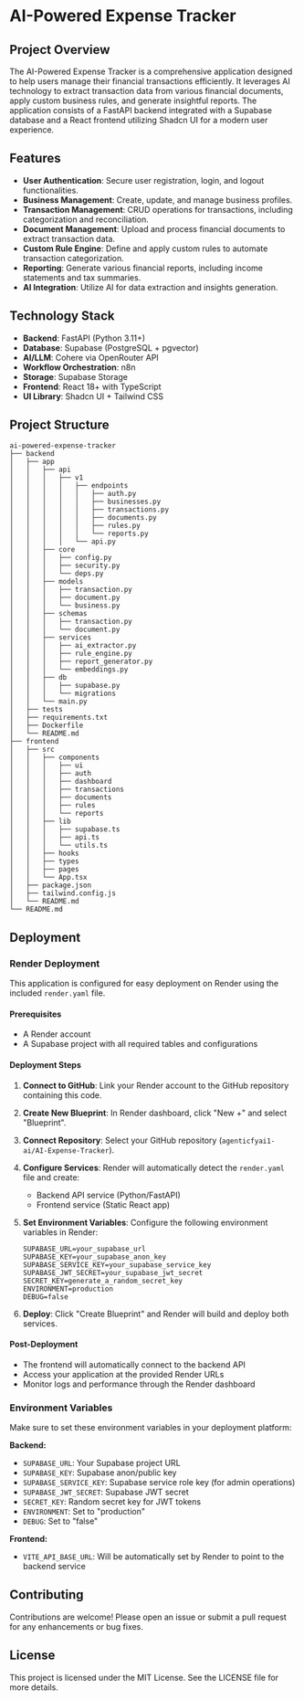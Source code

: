 # AI-Powered Expense Tracker

## Project Overview
The AI-Powered Expense Tracker is a comprehensive application designed to help users manage their financial transactions efficiently. It leverages AI technology to extract transaction data from various financial documents, apply custom business rules, and generate insightful reports. The application consists of a FastAPI backend integrated with a Supabase database and a React frontend utilizing Shadcn UI for a modern user experience.

## Features
- **User Authentication**: Secure user registration, login, and logout functionalities.
- **Business Management**: Create, update, and manage business profiles.
- **Transaction Management**: CRUD operations for transactions, including categorization and reconciliation.
- **Document Management**: Upload and process financial documents to extract transaction data.
- **Custom Rule Engine**: Define and apply custom rules to automate transaction categorization.
- **Reporting**: Generate various financial reports, including income statements and tax summaries.
- **AI Integration**: Utilize AI for data extraction and insights generation.

## Technology Stack
- **Backend**: FastAPI (Python 3.11+)
- **Database**: Supabase (PostgreSQL + pgvector)
- **AI/LLM**: Cohere via OpenRouter API
- **Workflow Orchestration**: n8n
- **Storage**: Supabase Storage
- **Frontend**: React 18+ with TypeScript
- **UI Library**: Shadcn UI + Tailwind CSS

## Project Structure
```
ai-powered-expense-tracker
├── backend
│   ├── app
│   │   ├── api
│   │   │   ├── v1
│   │   │   │   ├── endpoints
│   │   │   │   │   ├── auth.py
│   │   │   │   │   ├── businesses.py
│   │   │   │   │   ├── transactions.py
│   │   │   │   │   ├── documents.py
│   │   │   │   │   ├── rules.py
│   │   │   │   │   └── reports.py
│   │   │   │   └── api.py
│   │   ├── core
│   │   │   ├── config.py
│   │   │   ├── security.py
│   │   │   └── deps.py
│   │   ├── models
│   │   │   ├── transaction.py
│   │   │   ├── document.py
│   │   │   └── business.py
│   │   ├── schemas
│   │   │   ├── transaction.py
│   │   │   └── document.py
│   │   ├── services
│   │   │   ├── ai_extractor.py
│   │   │   ├── rule_engine.py
│   │   │   ├── report_generator.py
│   │   │   └── embeddings.py
│   │   ├── db
│   │   │   ├── supabase.py
│   │   │   └── migrations
│   │   └── main.py
│   ├── tests
│   ├── requirements.txt
│   ├── Dockerfile
│   └── README.md
├── frontend
│   ├── src
│   │   ├── components
│   │   │   ├── ui
│   │   │   ├── auth
│   │   │   ├── dashboard
│   │   │   ├── transactions
│   │   │   ├── documents
│   │   │   ├── rules
│   │   │   └── reports
│   │   ├── lib
│   │   │   ├── supabase.ts
│   │   │   ├── api.ts
│   │   │   └── utils.ts
│   │   ├── hooks
│   │   ├── types
│   │   ├── pages
│   │   └── App.tsx
│   ├── package.json
│   ├── tailwind.config.js
│   └── README.md
└── README.md
```

## Deployment

### Render Deployment
This application is configured for easy deployment on Render using the included `render.yaml` file.

#### Prerequisites
- A Render account
- A Supabase project with all required tables and configurations

#### Deployment Steps
1. **Connect to GitHub**: Link your Render account to the GitHub repository containing this code.

2. **Create New Blueprint**: In Render dashboard, click "New +" and select "Blueprint".

3. **Connect Repository**: Select your GitHub repository (`agenticfyai1-ai/AI-Expense-Tracker`).

4. **Configure Services**: Render will automatically detect the `render.yaml` file and create:
   - Backend API service (Python/FastAPI)
   - Frontend service (Static React app)

5. **Set Environment Variables**: Configure the following environment variables in Render:
   ```
   SUPABASE_URL=your_supabase_url
   SUPABASE_KEY=your_supabase_anon_key
   SUPABASE_SERVICE_KEY=your_supabase_service_key
   SUPABASE_JWT_SECRET=your_supabase_jwt_secret
   SECRET_KEY=generate_a_random_secret_key
   ENVIRONMENT=production
   DEBUG=false
   ```

6. **Deploy**: Click "Create Blueprint" and Render will build and deploy both services.

#### Post-Deployment
- The frontend will automatically connect to the backend API
- Access your application at the provided Render URLs
- Monitor logs and performance through the Render dashboard

### Environment Variables
Make sure to set these environment variables in your deployment platform:

**Backend:**
- `SUPABASE_URL`: Your Supabase project URL
- `SUPABASE_KEY`: Supabase anon/public key
- `SUPABASE_SERVICE_KEY`: Supabase service role key (for admin operations)
- `SUPABASE_JWT_SECRET`: Supabase JWT secret
- `SECRET_KEY`: Random secret key for JWT tokens
- `ENVIRONMENT`: Set to "production"
- `DEBUG`: Set to "false"

**Frontend:**
- `VITE_API_BASE_URL`: Will be automatically set by Render to point to the backend service

## Contributing
Contributions are welcome! Please open an issue or submit a pull request for any enhancements or bug fixes.

## License
This project is licensed under the MIT License. See the LICENSE file for more details.